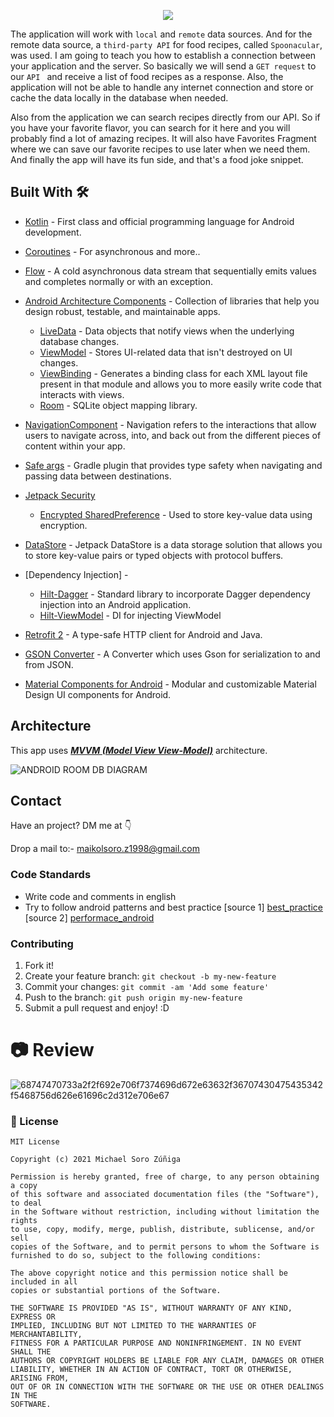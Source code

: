 <p align="center">
  <img src="https://user-images.githubusercontent.com/46753453/106399898-0190f280-63e1-11eb-9496-93c6e9f17dcc.jpg" />
</p>


The application will work with ```local``` and ```remote``` data sources. And for the remote data source, a ```third-party API``` for food recipes, called ```Spoonacular```, was used. I am going to teach you how to establish a connection between your application and the server. So basically we will send a ```GET request``` to our ```API ``` and receive a list of food recipes as a response. Also, the application will not be able to handle any internet connection and store or cache the data locally in the database when needed.

Also from the application we can search recipes directly from our API. So if you have your favorite flavor, you can search for it here and you will probably find a lot of amazing recipes. It will also have Favorites Fragment where we can save our favorite recipes to use later when we need them. And finally the app will have its fun side, and that's a food joke snippet.

## Built With 🛠
- [Kotlin](https://kotlinlang.org/) - First class and official programming language for Android development.
- [Coroutines](https://kotlinlang.org/docs/reference/coroutines-overview.html) - For asynchronous and more..
- [Flow](https://kotlin.github.io/kotlinx.coroutines/kotlinx-coroutines-core/kotlinx.coroutines.flow/-flow/) - A cold asynchronous data stream that sequentially emits values and completes normally or with an exception.
- [Android Architecture Components](https://developer.android.com/topic/libraries/architecture) - Collection of libraries that help you design robust, testable, and maintainable apps.
  - [LiveData](https://developer.android.com/topic/libraries/architecture/livedata) - Data objects that notify views when the underlying database changes.
  - [ViewModel](https://developer.android.com/topic/libraries/architecture/viewmodel) - Stores UI-related data that isn't destroyed on UI changes. 
  - [ViewBinding](https://developer.android.com/topic/libraries/view-binding) - Generates a binding class for each XML layout file present in that module and allows you to more easily write code that interacts with views.
  - [Room](https://developer.android.com/topic/libraries/architecture/room) - SQLite object mapping library.
- [NavigationComponent](https://developer.android.com/guide/navigation/navigation-getting-started) - Navigation refers to the interactions that allow users to navigate across, into, and back out from the different pieces of content within your app.
- [Safe args](https://developer.android.com/guide/navigation/navigation-pass-data#Safe-args) - Gradle plugin that provides type safety when navigating and passing data between destinations.
- [Jetpack Security](https://developer.android.com/security)
  - [Encrypted SharedPreference](https://developer.android.com/topic/security/data) - Used to store key-value data using encryption.
- [DataStore](https://developer.android.com/topic/libraries/architecture/datastore) - Jetpack DataStore is a data storage solution that allows you to store key-value pairs or typed objects with protocol buffers.
- [Dependency Injection] - 
    - [Hilt-Dagger](https://dagger.dev/hilt/) - Standard library to incorporate Dagger dependency injection into an Android application.
    - [Hilt-ViewModel](https://developer.android.com/training/dependency-injection/hilt-jetpack) -  DI for injecting ViewModel
    
- [Retrofit 2](https://square.github.io/retrofit/) - A type-safe HTTP client for Android and Java.
- [GSON Converter](https://github.com/square/retrofit/tree/master/retrofit-converters/gson) - A Converter which uses Gson for serialization to and from JSON.
- [Material Components for Android](https://github.com/material-components/material-components-android) - Modular and customizable Material Design UI components for Android.


## Architecture
This app uses [***MVVM (Model View View-Model)***](https://developer.android.com/jetpack/docs/guide#recommended-app-arch) architecture.

![ANDROID ROOM DB DIAGRAM](https://user-images.githubusercontent.com/46753453/134743519-83e2395d-3902-4683-96f4-0f06dbf8de77.jpg)

## Contact
Have an project? DM me at 👇

Drop a mail to:- maikolsoro.z1998@gmail.com


### Code Standards
 - Write code and comments in english
 - Try to follow android patterns and best practice [source 1] [best_practice] [source 2] [performace_android]

### Contributing
1. Fork it!
2. Create your feature branch: `git checkout -b my-new-feature`
3. Commit your changes: `git commit -am 'Add some feature'`
4. Push to the branch: `git push origin my-new-feature`
5. Submit a pull request and enjoy! :D


#  📷 Review
![68747470733a2f2f692e706f7374696d672e63632f36707430475435342f5468756d626e61696c2d312e706e67](https://user-images.githubusercontent.com/46753453/103448680-a1345700-4c62-11eb-9169-07e321385df2.png)

[best_practice]: <https://www.youtube.com/playlist?list=PLWz5rJ2EKKc-lJo_RGGXL2Psr8vVCTWjM>
[performace_android]: <https://www.youtube.com/playlist?list=PLWz5rJ2EKKc9CBxr3BVjPTPoDPLdPIFCE>

### 🔖 License
```
MIT License

Copyright (c) 2021 Michael Soro Zúñiga

Permission is hereby granted, free of charge, to any person obtaining a copy
of this software and associated documentation files (the "Software"), to deal
in the Software without restriction, including without limitation the rights
to use, copy, modify, merge, publish, distribute, sublicense, and/or sell
copies of the Software, and to permit persons to whom the Software is
furnished to do so, subject to the following conditions:

The above copyright notice and this permission notice shall be included in all
copies or substantial portions of the Software.

THE SOFTWARE IS PROVIDED "AS IS", WITHOUT WARRANTY OF ANY KIND, EXPRESS OR
IMPLIED, INCLUDING BUT NOT LIMITED TO THE WARRANTIES OF MERCHANTABILITY,
FITNESS FOR A PARTICULAR PURPOSE AND NONINFRINGEMENT. IN NO EVENT SHALL THE
AUTHORS OR COPYRIGHT HOLDERS BE LIABLE FOR ANY CLAIM, DAMAGES OR OTHER
LIABILITY, WHETHER IN AN ACTION OF CONTRACT, TORT OR OTHERWISE, ARISING FROM,
OUT OF OR IN CONNECTION WITH THE SOFTWARE OR THE USE OR OTHER DEALINGS IN THE
SOFTWARE.
```
